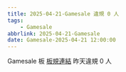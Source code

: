 ```yaml
---
title: 2025-04-21-Gamesale 違規 0 人
tags:
    - Gamesale
abbrlink: 2025-04-21-Gamesale
date: Gamesale-2025-04-21 12:00:00
---
```

Gamesale 板 [板規連結](https://www.ptt.cc/bbs/Gossiping/M.1637425085.A.07D.html)
昨天違規 0 人
